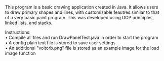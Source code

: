 This program is a basic drawing application created in Java. It allows users to draw
primary shapes and lines, with customizable feautres similar to that of a very basic paint program. 
This was developed using OOP principles, linked lists, and stacks. 

Instructions:                               
• Compile all files and run DrawPanelTest.java in order to start the program               
• A config plain text file is stored to save user settings                            
• An additional "voltorb.png" file is stored as an example image for the load image function  


